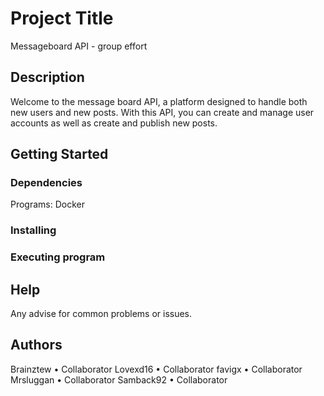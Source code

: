 # Project Title

Messageboard API - group effort

## Description

Welcome to the message board API, a platform designed to handle both new users and new posts. With this API, you can create and manage user accounts as well as create and publish new posts. 

## Getting Started


### Dependencies

Programs: Docker

### Installing


### Executing program


## Help

Any advise for common problems or issues.


## Authors

Brainztew • Collaborator
Lovexd16 • Collaborator
favigx • Collaborator
Mrsluggan • Collaborator
Samback92 • Collaborator
